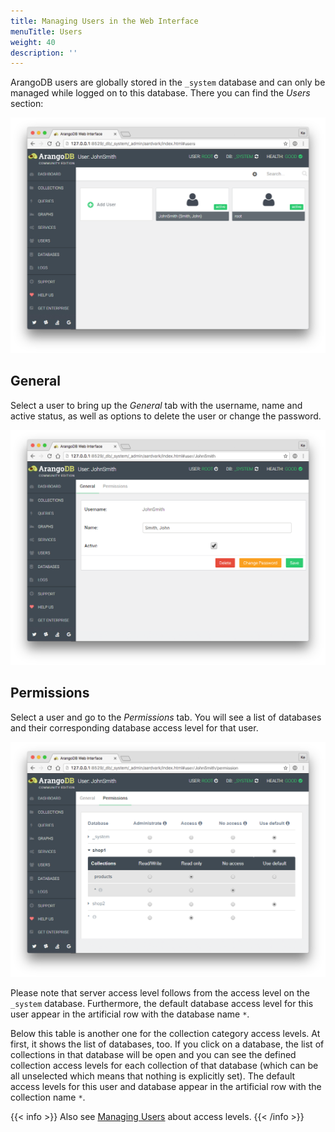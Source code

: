 ```yaml
---
title: Managing Users in the Web Interface
menuTitle: Users
weight: 40
description: ''
---
```

ArangoDB users are globally stored in the `_system` database and can only be
managed while logged on to this database. There you can find the *Users* section:

![Users](../../../../images/users.png)

## General

Select a user to bring up the *General* tab with the username, name and active
status, as well as options to delete the user or change the password.

![User General](../../../../images/userGeneral.png)

## Permissions

Select a user and go to the *Permissions* tab. You will see a list of databases
and their corresponding database access level for that user.

![User Permissions](../../../../images/userPermissions.png)

Please note that server access level follows from the access level on
the `_system` database. Furthermore, the default database access level
for this user appear in the artificial row with the database name `*`.

Below this table is another one for the collection category access
levels. At first, it shows the list of databases, too. If you click on a
database, the list of collections in that database will be open and you
can see the defined collection access levels for each collection of that
database (which can be all unselected which means that nothing is
explicitly set). The default access levels for this user and database
appear in the artificial row with the collection name `*`.

{{< info >}}
Also see [Managing Users](../../operations/administration/user-management/_index.md) about access levels.
{{< /info >}}
